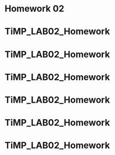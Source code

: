 # Homework 02
# TiMP_LAB02_Homework
# TiMP_LAB02_Homework
# TiMP_LAB02_Homework
# TiMP_LAB02_Homework
# TiMP_LAB02_Homework
# TiMP_LAB02_Homework
